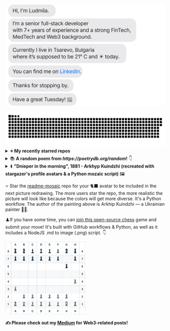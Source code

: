[![](https://raw.githubusercontent.com/milaabl/milaabl/main/chat.svg)](https://www.linkedin.com/in/ludmila-a-dev/)

<!-- https://github.com/milaabl/milaabl/assets/86361434/c35b0e6f-acf0-435e-920d-b90faa4788ad -->

<img alt="Snake eating my contributions for breakfast🧉" src="https://raw.githubusercontent.com/milaabl/milaabl-readme/preview/github-contribution-grid-snake.svg" />

<details>
<summary>
  <strong>⭐ My recently starred repos </strong>
</summary>
  
<!-- Starred repos start -->
| Name | Url | Stars | Description |
| --- | --- |  --- |  --- |
| Xunzhuo/Xunzhuo|https://github.com/Xunzhuo/Xunzhuo|35|About me|
| zcaceres/interview-prep|https://github.com/zcaceres/interview-prep|1|algos, data structures etc.|
| zcaceres/snoop|https://github.com/zcaceres/snoop|3|Like grep or ack... for the DOM|
| zcaceres/zcaceres|https://github.com/zcaceres/zcaceres|2|Super secret Github profile README thing|
| zcaceres/dotfiles|https://github.com/zcaceres/dotfiles|2|System setup w/dotfiles, tools, and apps automated with Ansible. Forever a WIP.|
| glitch-txs/walletconnect-cafe|https://github.com/glitch-txs/walletconnect-cafe|2|Ethereum-provider implementation with Cafe (global state manager)|
| glitch-txs/metamask-csp-firefox|https://github.com/glitch-txs/metamask-csp-firefox|4|MetaMask is blocked by Firefox when using CSP|
| glitch-txs/next-auth|https://github.com/glitch-txs/next-auth|1|Authentication for the Web.|
| michaelsbradleyjr/nim-notcurses|https://github.com/michaelsbradleyjr/nim-notcurses|27|Nim wrapper for Notcurses: blingful TUIs and character graphics|
| arianXdev/hardhat-jest|https://github.com/arianXdev/hardhat-jest|10|A Hardhat plugin that allows you to use Jest easily!|
| przemek890/Gender_prediction|https://github.com/przemek890/Gender_prediction|4|An application that utilizes camera input to predict a person's gender using a convolutional layer in PyTorch.|
| pieralukasz/pixel-recruitment-task|https://github.com/pieralukasz/pixel-recruitment-task|1|Zadanie rekrutacyjne Pixel Technology|
| SaraRasoulian/oop-solid-patterns|https://github.com/SaraRasoulian/oop-solid-patterns|14|💎  An educational repository for OOP, SOLID and Design Patterns|
| BogdanMFometescu/resume-builder|https://github.com/BogdanMFometescu/resume-builder|11|Django-based web application that allows users to create, update, and export professional resumes.|
| 0xMimir/Advance-CNN-LSTM-Model-for-Cryptocurrency-Forecasting|https://github.com/0xMimir/Advance-CNN-LSTM-Model-for-Cryptocurrency-Forecasting|7|CNN LSTM model used for predicting cryptocurrencies|
| b-hristov/b-hristov|https://github.com/b-hristov/b-hristov|1||
| CloverGit/CloverGit|https://github.com/CloverGit/CloverGit|7||
| TatevKaren/TatevKaren-data-science-portfolio|https://github.com/TatevKaren/TatevKaren-data-science-portfolio|57|Data Science Portfolio of Tatev Karen Aslanyan including Case Studies and Research Projects that I have completed that solve business problems or introduce new products. Case Study papers, codes, and additional resources are all included.|
| PiotrRut/elonmusk-twitter-notifier|https://github.com/PiotrRut/elonmusk-twitter-notifier|62|AI driven e-mail notifier for tweets mentioning stock from Elon Musk 📈|
| Vendicated/Vencord|https://github.com/Vendicated/Vencord|7202|The cutest Discord client mod|
| yeoman/yo|https://github.com/yeoman/yo|3802|CLI tool for running Yeoman generators|
| matter-labs/zksync-era|https://github.com/matter-labs/zksync-era|2966|zkSync era|
| 0age/create2crunch|https://github.com/0age/create2crunch|431|A Rust program for finding salts that create gas-efficient Ethereum addresses via CREATE2.|
| joshstevens19/ethereum-multicall|https://github.com/joshstevens19/ethereum-multicall|339|Ability to call many ethereum constant function calls in 1 JSONRPC request|
| threshold-network/token-dashboard|https://github.com/threshold-network/token-dashboard|21||
| LimeChain/mongoose-immutable-plugin|https://github.com/LimeChain/mongoose-immutable-plugin|2|Mongoose plugin guarding fields from modifications|
| ankitects/anki|https://github.com/ankitects/anki|17468|Anki's shared backend and web components, and the Qt frontend|
| lightningnetwork/lnd|https://github.com/lightningnetwork/lnd|7523|Lightning Network Daemon ⚡️|
| CoNarrative/mongo-immutable|https://github.com/CoNarrative/mongo-immutable|10|Immutable MongoDB.|
| lightningdevkit/rust-lightning|https://github.com/lightningdevkit/rust-lightning|1099|A highly modular Bitcoin Lightning library written in Rust. It's rust-lightning, not Rusty's Lightning!|

<!-- Starred repos end -->

</details>

<details>
  <summary>📚 <strong>A random poem from <em>https://poetrydb.org/random</em>!</strong> 👇 </summary>

<!-- Start poem -->
# 💮 Locksley Hall by *Lord Alfred Tennyson*

<p>
    Comrades, leave me here a little, while as yet 't is early morn:<br/>Leave me here, and when you want me, sound upon the bugle-horn.<br/><br/>'T is the place, and all around it, as of old, the curlews call,<br/>Dreary gleams about the moorland flying over Locksley Hall;<br/><br/>Locksley Hall, that in the distance overlooks the sandy tracts,<br/>And the hollow ocean-ridges roaring into cataracts.<br/><br/>Many a night from yonder ivied casement, ere I went to rest,<br/>Did I look on great Orion sloping slowly to the West.<br/><br/>Many a night I saw the Pleiads, rising thro' the mellow shade,<br/>Glitter like a swarm of fire-flies tangled in a silver braid.<br/><br/>Here about the beach I wander'd, nourishing a youth sublime<br/>With the fairy tales of science, and the long result of Time;<br/><br/>When the centuries behind me like a fruitful land reposed;<br/>When I clung to all the present for the promise that it closed:<br/><br/>When I dipt into the future far as human eye could see;<br/>Saw the Vision of the world and all the wonder that would be.--<br/><br/>In the Spring a fuller crimson comes upon the robin's breast;<br/>In the Spring the wanton lapwing gets himself another crest;<br/><br/>In the Spring a livelier iris changes on the burnish'd dove;<br/>In the Spring a young man's fancy lightly turns to thoughts of love.<br/><br/>Then her cheek was pale and thinner than should be for one so young,<br/>And her eyes on all my motions with a mute observance hung.<br/><br/>And I said, "My cousin Amy, speak, and speak the truth to me,<br/>Trust me, cousin, all the current of my being sets to thee."<br/><br/>On her pallid cheek and forehead came a colour and a light,<br/>As I have seen the rosy red flushing in the northern night.<br/><br/>And she turn'd--her bosom shaken with a sudden storm of sighs--<br/>All the spirit deeply dawning in the dark of hazel eyes--<br/><br/>Saying, "I have hid my feelings, fearing they should do me wrong";<br/>Saying, "Dost thou love me, cousin?" weeping, "I have loved thee long."<br/><br/>Love took up the glass of Time, and turn'd it in his glowing hands;<br/>Every moment, lightly shaken, ran itself in golden sands.<br/><br/>Love took up the harp of Life, and smote on all the chords with might;<br/>Smote the chord of Self, that, trembling, pass'd in music out of sight.<br/><br/>Many a morning on the moorland did we hear the copses ring,<br/>And her whisper throng'd my pulses with the fulness of the Spring.<br/><br/>Many an evening by the waters did we watch the stately ships,<br/>And our spirits rush'd together at the touching of the lips.<br/><br/>O my cousin, shallow-hearted! O my Amy, mine no more!<br/>O the dreary, dreary moorland! O the barren, barren shore!<br/><br/>Falser than all fancy fathoms, falser than all songs have sung,<br/>Puppet to a father's threat, and servile to a shrewish tongue!<br/><br/>Is it well to wish thee happy?--having known me--to decline<br/>On a range of lower feelings and a narrower heart than mine!<br/><br/>Yet it shall be; thou shalt lower to his level day by day,<br/>What is fine within thee growing coarse to sympathize with clay.<br/><br/>As the husband is, the wife is: thou art mated with a clown,<br/>And the grossness of his nature will have weight to drag thee down.<br/><br/>He will hold thee, when his passion shall have spent its novel force,<br/>Something better than his dog, a little dearer than his horse.<br/><br/>What is this? his eyes are heavy; think not they are glazed with wine.<br/>Go to him, it is thy duty, kiss him, take his hand in thine.<br/><br/>It may be my lord is weary, that his brain is overwrought:<br/>Soothe him with thy finer fancies, touch him with thy lighter thought.<br/><br/>He will answer to the purpose, easy things to understand--<br/>Better thou wert dead before me, tho' I slew thee with my hand!<br/><br/>Better thou and I were lying, hidden from the heart's disgrace,<br/>Roll'd in one another's arms, and silent in a last embrace.<br/><br/>Cursed be the social wants that sin against the strength of youth!<br/>Cursed be the social lies that warp us from the living truth!<br/><br/>Cursed be the sickly forms that err from honest Nature's rule!<br/>Cursed be the gold that gilds the straiten'd forehead of the fool!<br/><br/>Well--'t is well that I should bluster!--Hadst thou less unworthy proved--<br/>Would to God--for I had loved thee more than ever wife was loved.<br/><br/>Am I mad, that I should cherish that which bears but bitter fruit?<br/>I will pluck it from my bosom, tho' my heart be at the root.<br/><br/>Never, tho' my mortal summers to such length of years should come<br/>As the many-winter'd crow that leads the clanging rookery home.<br/><br/>Where is comfort? in division of the records of the mind?<br/>Can I part her from herself, and love her, as I knew her, kind?<br/><br/>I remember one that perish'd; sweetly did she speak and move;<br/>Such a one do I remember, whom to look at was to love.<br/><br/>Can I think of her as dead, and love her for the love she bore?<br/>No--she never loved me truly; love is love for evermore.<br/><br/>Comfort? comfort scorn'd of devils! this is truth the poet sings,<br/>That a sorrow's crown of sorrow is remembering happier things.<br/><br/>Drug thy memories, lest thou learn it, lest thy heart be put to proof,<br/>In the dead unhappy night, and when the rain is on the roof.<br/><br/>Like a dog, he hunts in dreams, and thou art staring at the wall,<br/>Where the dying night-lamp flickers, and the shadows rise and fall.<br/><br/>Then a hand shall pass before thee, pointing to his drunken sleep,<br/>To thy widow'd marriage-pillows, to the tears that thou wilt weep.<br/><br/>Thou shalt hear the "Never, never," whisper'd by the phantom years,<br/>And a song from out the distance in the ringing of thine ears;<br/><br/>And an eye shall vex thee, looking ancient kindness on thy pain.<br/>Turn thee, turn thee on thy pillow; get thee to thy rest again.<br/><br/>Nay, but Nature brings thee solace; for a tender voice will cry.<br/>'T is a purer life than thine, a lip to drain thy trouble dry.<br/><br/>Baby lips will laugh me down; my latest rival brings thee rest.<br/>Baby fingers, waxen touches, press me from the mother's breast.<br/><br/>O, the child too clothes the father with a dearness not his due.<br/>Half is thine and half is his: it will be worthy of the two.<br/><br/>O, I see thee old and formal, fitted to thy petty part,<br/>With a little hoard of maxims preaching down a daughter's heart.<br/><br/>"They were dangerous guides the feelings--she herself was not exempt--<br/>Truly, she herself had suffer'd"--Perish in thy self-contempt!<br/><br/>Overlive it--lower yet--be happy! wherefore should I care?<br/>I myself must mix with action, lest I wither by despair.<br/><br/>What is that which I should turn to, lighting upon days like these?<br/>Every door is barr'd with gold, and opens but to golden keys.<br/><br/>Every gate is throng'd with suitors, all the markets overflow.<br/>I have but an angry fancy; what is that which I should do?<br/><br/>I had been content to perish, falling on the foeman's ground,<br/>When the ranks are roll'd in vapour, and the winds are laid with sound.<br/><br/>But the jingling of the guinea helps the hurt that Honour feels,<br/>And the nations do but murmur, snarling at each other's heels.<br/><br/>Can I but relive in sadness? I will turn that earlier page.<br/>Hide me from my deep emotion, O thou wondrous Mother-Age!<br/><br/>Make me feel the wild pulsation that I felt before the strife,<br/>When I heard my days before me, and the tumult of my life;<br/><br/>Yearning for the large excitement that the coming years would yield,<br/>Eager-hearted as a boy when first he leaves his father's field,<br/><br/>And at night along the dusky highway near and nearer drawn,<br/>Sees in heaven the light of London flaring like a dreary dawn;<br/><br/>And his spirit leaps within him to be gone before him then,<br/>Underneath the light he looks at, in among the throngs of men:<br/><br/>Men, my brothers, men the workers, ever reaping something new:<br/>That which they have done but earnest of the things that they shall do:<br/><br/>For I dipt into the future, far as human eye could see,<br/>Saw the Vision of the world, and all the wonder that would be;<br/><br/>Saw the heavens fill with commerce, argosies of magic sails,<br/>Pilots of the purple twilight dropping down with costly bales;<br/><br/>Heard the heavens fill with shouting, and there rain'd a ghastly dew<br/>From the nations' airy navies grappling in the central blue;<br/><br/>Far along the world-wide whisper of the south-wind rushing warm,<br/>With the standards of the peoples plunging thro' the thunder-storm;<br/><br/>Till the war-drum throbb'd no longer, and the battle-flags were furl'd<br/>In the Parliament of man, the Federation of the world.<br/><br/>There the common sense of most shall hold a fretful realm in awe,<br/>And the kindly earth shall slumber, lapt in universal law.<br/><br/>So I triumph'd ere my passion sweeping thro' me left me dry,<br/>Left me with the palsied heart, and left me with the jaundiced eye;<br/><br/>Eye, to which all order festers, all things here are out of joint:<br/>Science moves, but slowly, slowly, creeping on from point to point:<br/><br/>Slowly comes a hungry people, as a lion, creeping nigher,<br/>Glares at one that nods and winks behind a slowly-dying fire.<br/><br/>Yet I doubt not thro' the ages one increasing purpose runs,<br/>And the thoughts of men are widen'd with the process of the suns.<br/><br/>What is that to him that reaps not harvest of his youthful joys,<br/>Tho' the deep heart of existence beat for ever like a boy's?<br/><br/>Knowledge comes, but wisdom lingers, and I linger on the shore,<br/>And the individual withers, and the world is more and more.<br/><br/>Knowledge comes, but wisdom lingers, and he bears a laden breast,<br/>Full of sad experience, moving toward the stillness of his rest.<br/><br/>Hark, my merry comrades call me, sounding on the bugle-horn,<br/>They to whom my foolish passion were a target for their scorn:<br/><br/>Shall it not be scorn to me to harp on such a moulder'd string?<br/>I am shamed thro' all my nature to have loved so slight a thing.<br/><br/>Weakness to be wroth with weakness! woman's pleasure, woman's pain--<br/>Nature made them blinder motions bounded in a shallower brain:<br/><br/>Woman is the lesser man, and all thy passions, match'd with mine,<br/>Are as moonlight unto sunlight, and as water unto wine--<br/><br/>Here at least, where nature sickens, nothing. Ah, for some retreat<br/>Deep in yonder shining Orient, where my life began to beat;<br/><br/>Where in wild Mahratta-battle fell my father evil-starr'd,--<br/>I was left a trampled orphan, and a selfish uncle's ward.<br/><br/>Or to burst all links of habit--there to wander far away,<br/>On from island unto island at the gateways of the day.<br/><br/>Larger constellations burning, mellow moons and happy skies,<br/>Breadths of tropic shade and palms in cluster, knots of Paradise.<br/><br/>Never comes the trader, never floats an European flag,<br/>Slides the bird o'er lustrous woodland, swings the trailer from the crag;<br/><br/>Droops the heavy-blossom'd bower, hangs the heavy-fruited tree--<br/>Summer isles of Eden lying in dark-purple spheres of sea.<br/><br/>There methinks would be enjoyment more than in this march of mind,<br/>In the steamship, in the railway, in the thoughts that shake mankind.<br/><br/>There the passions cramp'd no longer shall have scope and breathing space;<br/>I will take some savage woman, she shall rear my dusky race.<br/><br/>Iron-jointed, supple-sinew'd, they shall dive, and they shall run,<br/>Catch the wild goat by the hair, and hurl their lances in the sun;<br/><br/>Whistle back the parrot's call, and leap the rainbows of the brooks,<br/>Not with blinded eyesight poring over miserable books--<br/><br/>Fool, again the dream, the fancy! but I know my words are wild,<br/>But I count the gray barbarian lower than the Christian child.<br/><br/>I, to herd with narrow foreheads, vacant of our glorious gains,<br/>Like a beast with lower pleasures, like a beast with lower pains!<br/><br/>Mated with a squalid savage--what to me were sun or clime?<br/>I the heir of all the ages, in the foremost files of time--<br/><br/>I that rather held it better men should perish one by one,<br/>Than that earth should stand at gaze like Joshua's moon in Ajalon!<br/><br/>Not in vain the distance beacons. Forward, forward let us range,<br/>Let the great world spin for ever down the ringing grooves of change.<br/><br/>Thro' the shadow of the globe we sweep into the younger day;<br/>Better fifty years of Europe than a cycle of Cathay.<br/><br/>Mother-Age (for mine I knew not) help me as when life begun:<br/>Rift the hills, and roll the waters, flash the lightnings, weigh the Sun.<br/><br/>O, I see the crescent promise of my spirit hath not set.<br/>Ancient founts of inspiration well thro' all my fancy yet.<br/><br/>Howsoever these things be, a long farewell to Locksley Hall!<br/>Now for me the woods may wither, now for me the roof-tree fall.<br/><br/>Comes a vapour from the margin, blackening over heath and holt,<br/>Cramming all the blast before it, in its breast a thunderbolt.<br/><br/>Let it fall on Locksley Hall, with rain or hail, or fire or snow;<br/>For the mighty wind arises, roaring seaward, and I go.
</p>

***
<!-- End poem -->
</details>

<details>
<summary>
  ⬇️ <strong>"Dnieper in the morning", 1881 - Arkhyp Kuindzhi (recreated with stargazer's profile avatars & a Python mozaic script)</strong> 🖼️
</summary>

<img width="49%" src="https://raw.githubusercontent.com/milaabl/readme-mosaic/main/data/input.jpg" alt="Original picture"/>
<img width="49%" src="https://raw.githubusercontent.com/milaabl/readme-mosaic/main/data/output.jpg" alt="Output picture"/>
<img width="70%" src="https://raw.githubusercontent.com/milaabl/readme-mosaic/main/data/output.gif" alt="Output GIF"/>
</details>

⭐ Star the [readme-mosaic](https://github.com/milaabl/readme-mosaic) repo for your 🐈‍⬛ avatar to be included in the next picture redrawing. The more users star the repo, the more realistic the picture will look like because the colors will get more diverse. It's a Python workflow. The author of the painting above is Arkhip Kuindzhi — a Ukrainian painter 💙💛.

♟️If you have some time, you can [join this open-source chess](https://github.com/milaabl/readme-chess) game and submit your move! It's built with GitHub workflows & Python, as well as it includes a NodeJS .md to image (.png) script. 👇

<a href="https://github.com/milaabl/readme-chess/blob/master/README.md"><img src="https://raw.githubusercontent.com/milaabl/readme-chess/master/chess.png" alt="README chess dynamic game preview" width="50%" /></a>

<strong>✍️ Please check out my <a href="https://medium.com/@milaabl2405">Medium</a> for Web3-related posts!</strong>
